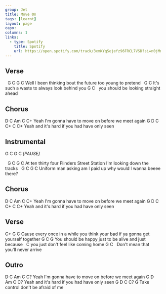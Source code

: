 ```yaml
---
group: Jet
title: Move On
tags: [learnt]
layout: page
capo: 
columns: 1
links: 
  - type: Spotify
    title: Spotify
    url: https://open.spotify.com/track/3xmKYqSejefz96FRCL7VSD?si=n0jMnpWESzWseig8vJfOnQ
---
```



## Verse

&nbsp;         G                   C      G                 C
Well I      been thinking bout the future      too young to pretend
&nbsp;           G         C
It's such a waste to always look behind you
G                                      C
&nbsp;    you should be looking straight ahead

## Chorus

D                      C         Am                     C     C+
Yeah I'm gonna have to move on        before we meet again
G              D                    C        C+       C       C+
Yeah and it's hard if you had have only seen

## Instrumental

G  C  G  C  *[PAUSE]*

&nbsp;        G              C          G                      C
At ten thirty four Flinders Street   Station    I'm looking down the tracks
&nbsp;       G               C        G                      C
Uniform man asking am I paid up      why would I wanna beeee there?

## Chorus

D                      C         Am                     C     C+
Yeah I'm gonna have to move on        before we meet again
G              D                    C        C+       C       C+
Yeah and it's hard if you had have only seen

## Verse

C+                    G                               C
Cause every once in a while you think your bad if ya gonna get yourself together
G                       C               G
You should be happy just to be alive and just because
&nbsp;                         C
you just don't feel like coming home
G     C
&nbsp;  Don't mean that you'll never arrive

## Outro

D                       C            Am                        C    C?
Yeah I'm gonna have to move on                 before we meet again
G             D                    Am              C    C?
Yeah and it's hard if you had have only seen
G     D                C             C?      G
Take control don't be afraid of me

